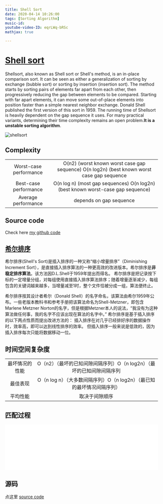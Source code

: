 ```yaml
---
title: Shell Sort
date: 2020-04-14 10:26:00
tags: [Sorting Algorithm]
music-id: 
youtube-video-ID: eqrLWq-bRSc
mathjax: true

---
```


# [Shell sort](https://en.wikipedia.org/wiki/Shellsort)

Shellsort, also known as Shell sort or Shell's method, is an in-place comparison sort. It can be seen as either a generalization of sorting by exchange (bubble sort) or sorting by insertion (insertion sort). The method starts by sorting pairs of elements far apart from each other, then progressively reducing the gap between elements to be compared. Starting with far apart elements, it can move some out-of-place elements into position faster than a simple nearest neighbor exchange. Donald Shell published the first version of this sort in 1959. The running time of Shellsort is heavily dependent on the gap sequence it uses. For many practical variants, determining their time complexity remains an open problem.**It is a unstable sorting algorithm**.

![shellsort](//upload.wikimedia.org/wikipedia/commons/d/d8/Sorting_shellsort_anim.gif)


## Complexity

| | |
|:---:|:---:|
| Worst-case performance |O(n2) (worst known worst case gap sequence) O(n log2n) (best known worst case gap sequence|
| Best-case performance | O(n log n) (most gap sequences) O(n log2n) (best known worst-case gap sequence) |
|Average performance|depends on gap sequence|

## Source code

Check here [my github code](https://github.com/YoTro/Python_repository/blob/master/Sorting_Algorithms/Shell_sort.py)

## [希尔排序](https://baike.baidu.com/item/%E5%B8%8C%E5%B0%94%E6%8E%92%E5%BA%8F)

希尔排序(Shell's Sort)是插入排序的一种又称“缩小增量排序”（Diminishing Increment Sort），是直接插入排序算法的一种更高效的改进版本。希尔排序是**非稳定排序算法**。该方法因D.L.Shell于1959年提出而得名。
希尔排序是把记录按下标的一定增量分组，对每组使用直接插入排序算法排序；随着增量逐渐减少，每组包含的关键词越来越多，当增量减至1时，整个文件恰被分成一组，算法便终止。

希尔排序按其设计者希尔（Donald Shell）的名字命名，该算法由希尔1959年公布。一些老版本教科书和参考手册把该算法命名为Shell-Metzner，即包含Marlene Metzner Norton的名字，但是根据Metzner本人的说法，“我没有为这种算法做任何事，我的名字不应该出现在算法的名字中。”
希尔排序是基于插入排序的以下两点性质而提出改进方法的：
插入排序在对几乎已经排好序的数据操作时，效率高，即可以达到线性排序的效率。
但插入排序一般来说是低效的，因为插入排序每次只能将数据移动一位。

## 时间空间复杂度

| | |
|:---:|:---:|
| 最坏情况的性能| O（n2）（最坏的已知间隙间隔序列）O（n log2n）（最坏的已知间隙间隔序列|
| 最佳表现| O（n log n）（大多数间隔序列）O（n log2n）（最已知的最坏情况间隔序列）|
|平均性能|取决于间隙顺序|

## 匹配过程

<iframe style="width:100%;height="430" src="//player.bilibili.com/player.html?aid=285295963&bvid=BV19f4y1U7Hz&cid=178430290&page=1" scrolling="no" border="0" frameborder="no" framespacing="0" allowfullscreen="true"> </iframe>


## 源码

点这里 [source code](https://github.com/YoTro/Python_repository/blob/master/Sorting_Algorithms/Shell_sort.py)
